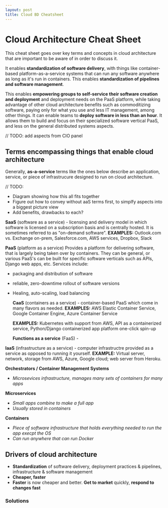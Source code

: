 ```yaml
---
layout: post
title: Cloud BD Cheatsheet
---
```


# Cloud Architecture Cheat Sheet

This cheat sheet goes over key terms and concepts in cloud architecture that are important to be aware of in order to discuss it.

It enables **standardization of software delivery**, with things like container-based platform-as-a-service systems that can run any software anywhere as long as it's run in containers. This enables **standardization of pipelines and software management**.

This enables **empowering groups to self-service their software creation and deployment** and deployment needs on the PaaS platform, while taking advantage of other cloud architecture benefits such as commoditizing software, paying only for what you use and less IT management, among other things. It can enable teams to **deploy software in less than an hour**. It allows them to build and focus on their specialized software vertical PaaS, and less on the general distributed systems aspects.

// TODO: add aspects from CIO panel

## Terms encompassing things that enable cloud architecture

Generally, **as-a-service** terms like the ones below describe an application, service, or piece of infrastrucure designed to run on cloud architecture.

// TODO: 
  - Diagram showing how this all fits together
  - Figure out how to convey without aaS terms first, to simplfy aspects into a biggest picture view
  - Add benefits, drawbacks to each?

**SaaS** (software as a service) - licensing and delivery model in which software is licensed on a subscription basis and is centrally hosted. It is sometimes referred to as "on-demand software". **EXAMPLES:** Outlook.com vs. Exchange on-prem, Salesforce.com, AWS services, Dropbox, Slack

**PaaS** (platform as a service) Provides a platform for delivering software, that is largely being taken over by containers. They can be general, or various PaaS's can be built for specific software verticals such as APIs, Django web apps, etc.  Services include:

* packaging and distribution of software
* reliable, zero-downtime rollout of software versions
* Healing, auto-scaling, load balancing

  **CaaS** (containers as a service) - container-based PaaS which come in many flavors as needed. **EXAMPLES:** AWS Elastic Container Service, Google Container Engine, Azure Container Service

  **EXAMPLES:** Kubernetes with support from AWS, API as a containerized service, Python/Django containerized app platform one-click spin-up

  **Functions as a service** (FaaS) - 

**IaaS** (infrastructure as a service) - computer infrastructre provided as a service as opposed to running it yourself. **EXAMPLE:** Virtual server, network, storage from AWS, Azure, Google cloud; web server from Heroku.

**Orchestrators / Container Management Systems**

* *Microsevices infrastructure, manages many sets of containers for many apps*

**Microservices**
* *Small apps combine to make a full app*
* *Usually stored in containers*

**Containers**
* *Piece of software infrastructure that holds everything needed to run the app execpt the OS*
* *Can run anywhere that can run Docker*

## Drivers of cloud architecture

* **Standardization** of software delivery, deployment practices & pipelines, infrastructure & software management
* **Cheaper, faster**
* **Faster** is now cheaper and better. **Get to market** quickly, **respond to changes fast**

### Solutions